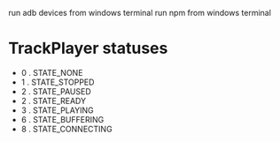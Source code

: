 run adb devices from windows terminal
run  npm from windows terminal

# TrackPlayer statuses
  * 0 . STATE_NONE
  * 1 . STATE_STOPPED
  * 2 . STATE_PAUSED
  * 2 . STATE_READY
  * 3 . STATE_PLAYING
  * 6 . STATE_BUFFERING
  * 8 . STATE_CONNECTING